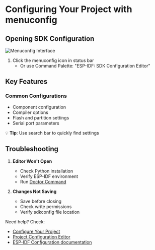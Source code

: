 # Configuring Your Project with menuconfig

## Opening SDK Configuration
![Menuconfig Interface](../media/walkthrough/menuconfig.gif)

1. Click the menuconfig icon in status bar
   - Or use Command Palette: "ESP-IDF: SDK Configuration Editor"

## Key Features

### Common Configurations
- Component configuration
- Compiler options
- Flash and partition settings
- Serial port parameters

💡 **Tip**: Use search bar to quickly find settings

## Troubleshooting

1. **Editor Won't Open**
   - Check Python installation
   - Verify ESP-IDF environment
   - Run [Doctor Command](command:espIdf.doctorCommand)

2. **Changes Not Saving**
   - Save before closing
   - Check write permissions
   - Verify sdkconfig file location

Need help? Check:
- [Configure Your Project](https://docs.espressif.com/projects/vscode-esp-idf-extension/en/latest/configureproject.html)
- [Project Configuration Editor](https://docs.espressif.com/projects/vscode-esp-idf-extension/en/latest/additionalfeatures/project-configuration.html)
- [ESP-IDF Configuration documentation](https://docs.espressif.com/projects/esp-idf/en/latest/esp32/api-reference/kconfig-reference.html)
